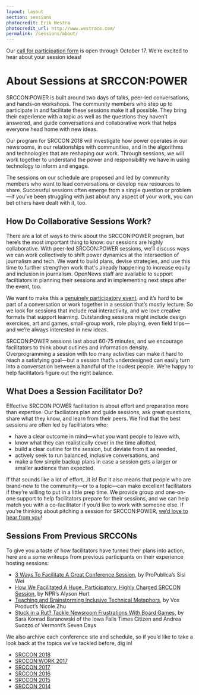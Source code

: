 ```yaml
---
layout: layout
section: sessions
photocredit: Erik Westra
photocredit_url: http://www.westraco.com/
permalink: /sessions/about/
---
```


Our [call for participation form](/participation/form) is open through October 17. We&rsquo;re excited to hear about your session ideas!

# About Sessions at SRCCON:POWER

SRCCON:POWER is built around two days of talks, peer-led conversations, and hands-on workshops. The community members who step up to participate in and facilitate these sessions make it all possible. They bring their experience with a topic as well as the questions they haven&rsquo;t answered, and guide conversations and collaborative work that helps everyone head home with new ideas.

Our program for SRCCON 2018 will investigate how power operates in our newsrooms, in our relationships with communities, and in the algorithms and technologies that are reshaping our work. Through sessions, we will work together to understand the power and responsibility we have in using technology to inform and engage.

The sessions on our schedule are proposed and led by community members who want to lead conversations or develop new resources to share. Successful sessions often emerge from a single question or problem—if you’ve been struggling with just about any aspect of your work, you can bet others have dealt with it, too.

## How Do Collaborative Sessions Work?

There are a lot of ways to think about the SRCCON:POWER program, but here&rsquo;s the most important thing to know: our sessions are highly collaborative. With peer-led SRCCON:POWER sessions, we&rsquo;ll discuss ways we can work collectively to shift power dynamics at the intersection of journalism and tech. We want to build plans, devise strategies, and use this time to further strengthen work that's already happening to increase equity and inclusion in journalism. OpenNews staff are available to support faciltiators in planning their sessions and in implementing next steps after the event, too.

We want to make this a [genuinely participatory event](/participation), and it&rsquo;s hard to be part of a conversation or work together in a session that&rsquo;s mostly lecture. So we look for sessions that include real interactivity, and we love creative formats that support learning. Outstanding sessions might include design exercises, art and games, small-group work, role playing, even field trips—and we&rsquo;re always interested in new ideas.

SRCCON:POWER sessions last about 60-75 minutes, and we encourage facilitators to think about outlines and information density. Overprogramming a session with too many activities can make it hard to reach a satisfying goal—but a session that&rsquo;s underdesigned can easily turn into a conversation between a handful of the loudest people. We&rsquo;re happy to help facilitators figure out the right balance.

## What Does a Session Facilitator Do?

Effective SRCCON:POWER facilitation is about effort and preparation more than expertise. Our faciliators plan and guide sessions, ask great questions, share what they know, and learn from their peers. We find that the best sessions are often led by facilitators who:

* have a clear outcome in mind—what you want people to leave with,
* know what they can realistically cover in the time allotted,  
* build a clear outline for the session, but deviate from it as needed,
* actively seek to run balanced, inclusive conversations, and
* make a few simple backup plans in case a session gets a larger or smaller audience than expected.

If that sounds like a lot of effort…it is! But it also means that people who are brand-new to the community—or to a topic—can make excellent facilitators if they&rsquo;re willing to put in a little prep time. We provide group and one-on-one support to help facilitators prepare for their sessions, and we can help match you with a co-facilitator if you&rsquo;d like to work with someone else. If you&rsquo;re thinking about pitching a session for SRCCON:POWER, [we&rsquo;d love to hear from you](/participation/form)!

## Sessions From Previous SRCCONs

To give you a taste of how facilitators have turned their plans into action, here are a some writeups from previous participants on their experience hosting sessions:

* [3 Ways To Facilitate A Great Conference Session](https://opennews.org/blog/srccon-facilitator-recs-one/), by ProPublica’s Sisi Wei
* [How We Facilitated A Huge, Participatory, Highly Charged SRCCON Session](https://opennews.org/blog/srccon-facilitator-recs-two/), by NPR’s Alyson Hurt
* [Teaching and Brainstorming Inclusive Technical Metaphors](https://source.opennews.org/articles/teaching-and-brainstorming-inclusive-technical-met/), by Vox Product’s Nicole Zhu
* [Stuck in a Rut? Tackle Newsroom Frustrations With Board Games](https://source.opennews.org/articles/newsroom-frustration-games/), by Sara Konrad Baranowski of the Iowa Falls Times Citizen and Andrea Suozzo of Vermont’s Seven Days

We also archive each conference site and schedule, so if you&rsquo;d like to take a look back at the topics we&rsquo;ve tackled before, dig in!

* [SRCCON 2018](https://2018.srccon.org/schedule/)
* [SRCCON:WORK 2017](https://work.srccon.org/schedule/)
* [SRCCON 2017](https://2017.srccon.org/schedule/)
* [SRCCON 2016](https://2016.srccon.org/schedule/)
* [SRCCON 2015](https://2015.srccon.org/schedule/)
* [SRCCON 2014](https://2014.srccon.org/schedule/)
